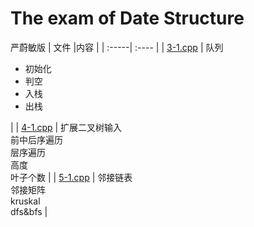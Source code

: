 # The exam of Date Structure
严蔚敏版
| 文件 |内容 |
| :-----| :---- |
| [3-1.cpp](https://github.com/demogest/Data-structure-exam/blob/main/3-1.cpp) | 队列<ul><li>初始化</li><li>判空</li><li>入栈</li><li>出栈</li></ul>|
| [4-1.cpp](https://github.com/demogest/Data-structure-exam/blob/main/4-1.cpp) | 扩展二叉树输入<br>前中后序遍历<br>层序遍历<br>高度<br>叶子个数 |
| [5-1.cpp](https://github.com/demogest/Data-structure-exam/blob/main/5-1.cpp) | 邻接链表<br>邻接矩阵<br>kruskal<br>dfs&bfs |
